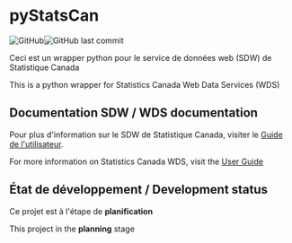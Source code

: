 # pyStatsCan
![GitHub](https://img.shields.io/github/license/DelBiss/pyStatsCan.svg?style=flat-square)![GitHub last commit](https://img.shields.io/github/last-commit/DelBiss/pyStatsCan.svg?style=flat-square)

 Ceci est un wrapper python pour le service de données web (SDW) de Statistique Canada

 This is a python wrapper for Statistics Canada Web Data Services (WDS)

 ## Documentation SDW / WDS documentation
 Pour plus d'information sur le SDW de Statistique Canada, visiter le [Guide de l'utilisateur](https://www.statcan.gc.ca/fra/developpeurs/sdw/guide-utilisateur).

 For more information on Statistics Canada WDS, visit the [User Guide](https://www.statcan.gc.ca/eng/developers/wds/user-guide)

 ## État de développement / Development status
 Ce projet est à l'étape de **planification**

 This project in the **planning** stage